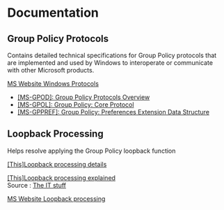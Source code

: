 # Documentation

## Group Policy Protocols 
Contains detailed technical specifications for Group Policy protocols that are implemented and used by Windows to interoperate or communicate with other Microsoft products. 

[MS Website Windows Protocols](https://learn.microsoft.com/en-us/openspecs/windows_protocols/ms-winprotlp)
- [[MS-GPOD]: Group Policy Protocols Overview](https://learn.microsoft.com/en-us/openspecs/windows_protocols/ms-gpod)
- [[MS-GPOL]: Group Policy: Core Protocol](https://learn.microsoft.com/en-us/openspecs/windows_protocols/ms-gpol)
- [[MS-GPPREF]: Group Policy: Preferences Extension Data Structure](https://learn.microsoft.com/en-us/openspecs/windows_protocols/ms-gppref)


## Loopback Processing
Helps resolve applying the Group Policy loopback function 

[[This]Loopback processing details](Loopback-Processing.md)

[[This]Loopback processing explained](Loopback-processing-example.md)  
Source : [The IT stuff](http://kudratsapaev.blogspot.com/2009/07/loopback-processing-of-group-policy.html)

[MS Website Loopback processing](https://learn.microsoft.com/en-us/troubleshoot/windows-server/group-policy/loopback-processing-of-group-policy)
